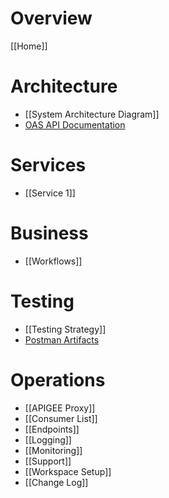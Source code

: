 # Overview
[[Home]]  

# Architecture
* [[System Architecture Diagram]]  
* [OAS API Documentation](URL)  

# Services
* [[Service 1]]   

# Business
* [[Workflows]]  

# Testing  
* [[Testing Strategy]]  
* [Postman Artifacts]()  

# Operations  
* [[APIGEE Proxy]]  
* [[Consumer List]]  
* [[Endpoints]]  
* [[Logging]]  
* [[Monitoring]]  
* [[Support]]  
* [[Workspace Setup]]  
* [[Change Log]]  